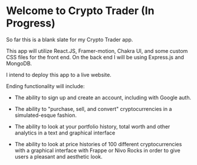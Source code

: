 # Welcome to Crypto Trader (In Progress)

So far this is a blank slate for my Crypto Trader app.

This app will utilize React.JS, Framer-motion, Chakra UI, and some custom CSS files for the front end. On the back end I will be using Express.js and MongoDB.

I intend to deploy this app to a live website.

Ending functionality will include:

-   The ability to sign up and create an account, including with Google auth.

-   The ability to "purchase, sell, and convert" cryptocurrencies in a simulated-esque fashion.

-   The ability to look at your portfolio history, total worth and other analytics in a text and graphical interface

-   The ability to look at price histories of 100 different cryptocurrencies with a graphical interface with Frappe or Nivo Rocks in order to give users a pleasant and aesthetic look.
